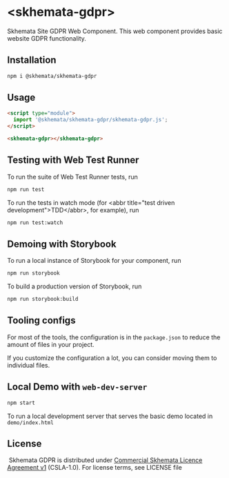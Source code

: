 # \<skhemata-gdpr>

Skhemata Site GDPR Web Component. This web component provides basic website GDPR functionality.

## Installation
```bash
npm i @skhemata/skhemata-gdpr
```

## Usage
```html
<script type="module">
  import '@skhemata/skhemata-gdpr/skhemata-gdpr.js';
</script>

<skhemata-gdpr></skhemata-gdpr>
```

## Testing with Web Test Runner
To run the suite of Web Test Runner tests, run
```bash
npm run test
```

To run the tests in watch mode (for &lt;abbr title=&#34;test driven development&#34;&gt;TDD&lt;/abbr&gt;, for example), run

```bash
npm run test:watch
```

## Demoing with Storybook
To run a local instance of Storybook for your component, run
```bash
npm run storybook
```

To build a production version of Storybook, run
```bash
npm run storybook:build
```


## Tooling configs

For most of the tools, the configuration is in the `package.json` to reduce the amount of files in your project.

If you customize the configuration a lot, you can consider moving them to individual files.

## Local Demo with `web-dev-server`
```bash
npm start
```
To run a local development server that serves the basic demo located in `demo/index.html`

## License
​
Skhemata GDPR is distributed under [Commercial Skhemata Licence Agreement v1](https://www.skhemata.com/license/csla-1.0) (CSLA-1.0). For license terms, see LICENSE file
